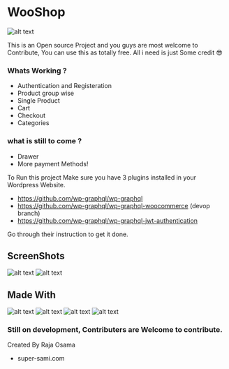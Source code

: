 # WooShop
![alt text](https://i.imgur.com/prI2Frz.png "GraphQL")

This is an Open source Project and you guys are most welcome to Contribute, You can use this as totally free. All i need is just Some credit 😎

### Whats Working ? 
- Authentication and Registeration
- Product group wise
- Single Product
- Cart
- Checkout
- Categories

### what is still to come ?
- Drawer
- More payment Methods! 


To Run this project Make sure you have 
3 plugins installed in your Wordpress Website.

- https://github.com/wp-graphql/wp-graphql
- https://github.com/wp-graphql/wp-graphql-woocommerce (devop branch)
- https://github.com/wp-graphql/wp-graphql-jwt-authentication

Go through their instruction to get it done.

## ScreenShots
![alt text](https://i.imgur.com/ZFNdGSw.png "React Native")
![alt text](https://i.imgur.com/SbFbNn9.png "React Native")


## Made With

![alt text](https://i.imgur.com/tvwziuN.png "GraphQL")
![alt text](https://i.imgur.com/NJ6mdbe.png "React Native")
![alt text](https://i.imgur.com/2fyElu9.png "React Native")
![alt text](https://i.imgur.com/WXsf4KY.png "React Native")

### Still on development, Contributers are Welcome to contribute.


Created By Raja Osama 
- super-sami.com
